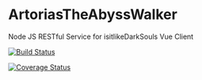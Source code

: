 # ArtoriasTheAbyssWalker
Node JS RESTful Service for isitlikeDarkSouls Vue Client

[![Build Status](https://travis-ci.org/mazarag2/ArtoriasTheAbyssWalker.svg?branch=master)](https://travis-ci.org/mazarag2/Artorias)

[![Coverage Status](https://coveralls.io/repos/github/mazarag2/ArtoriasTheAbyssWalker/badge.svg?branch=master)](https://coveralls.io/github/mazarag2/ArtoriasTheAbyssWalker?branch=master)



